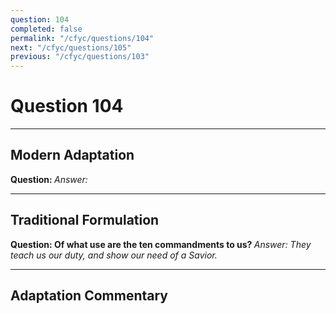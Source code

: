 ```yaml
---
question: 104
completed: false
permalink: "/cfyc/questions/104"
next: "/cfyc/questions/105"
previous: "/cfyc/questions/103"
---
```

# Question 104
---
## Modern Adaptation
<strong>
    Question:
</strong>

<em>
    Answer:
</em>

---
## Traditional Formulation
<strong>
    Question: Of what use are the ten commandments to us?
</strong>

<em>
    Answer: They teach us our duty, and show our need of a Savior.
</em>

---
## Adaptation Commentary
